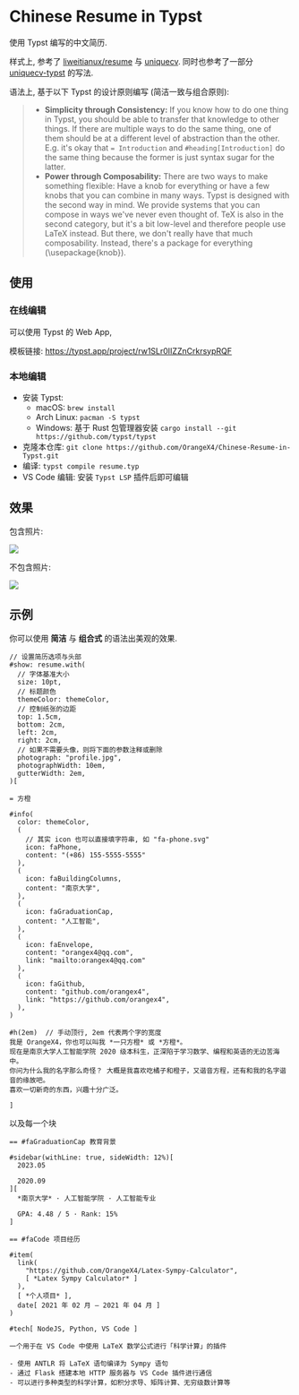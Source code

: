 # Chinese Resume in Typst

使用 Typst 编写的中文简历.

样式上, 参考了 [liweitianux/resume](https://github.com/liweitianux/resume) 与 [uniquecv](https://github.com/dyinnz/uniquecv). 同时也参考了一部分 [uniquecv-typst](https://github.com/gaoachao/uniquecv-typst) 的写法.

语法上, 基于以下 Typst 的设计原则编写 (简洁一致与组合原则):

> - **Simplicity through Consistency:** If you know how to do one thing in Typst, you should be able to transfer that knowledge to other things. If there are multiple ways to do the same thing, one of them should be at a different level of abstraction than the other. E.g. it's okay that `= Introduction` and `#heading[Introduction]` do the same thing because the former is just syntax sugar for the latter.
> - **Power through Composability:** There are two ways to make something flexible: Have a knob for everything or have a few knobs that you can combine in many ways. Typst is designed with the second way in mind. We provide systems that you can compose in ways we've never even thought of. TeX is also in the second category, but it's a bit low-level and therefore people use LaTeX instead. But there, we don't really have that much composability. Instead, there's a package for everything (\usepackage{knob}).


## 使用

### 在线编辑

可以使用 Typst 的 Web App,

模板链接: https://typst.app/project/rw1SLr0IIZZnCrkrsypRQF


### 本地编辑

- 安装 Typst:
    - macOS: `brew install`
    - Arch Linux: `pacman -S typst`
    - Windows: 基于 Rust 包管理器安装 `cargo install --git https://github.com/typst/typst`
- 克隆本仓库: `git clone https://github.com/OrangeX4/Chinese-Resume-in-Typst.git`
- 编译: `typst compile resume.typ`
- VS Code 编辑: 安装 `Typst LSP` 插件后即可编辑


## 效果

包含照片:

![](resume-with-photograph.jpg)

不包含照片:

![](resume-without-photograph.jpg)


## 示例

你可以使用 **简洁** 与 **组合式** 的语法出美观的效果.

```typst
// 设置简历选项与头部
#show: resume.with(
  // 字体基准大小
  size: 10pt,
  // 标题颜色
  themeColor: themeColor,
  // 控制纸张的边距
  top: 1.5cm,
  bottom: 2cm,
  left: 2cm,
  right: 2cm,
  // 如果不需要头像，则将下面的参数注释或删除
  photograph: "profile.jpg",
  photographWidth: 10em,
  gutterWidth: 2em,
)[

= 方橙

#info(
  color: themeColor,
  (
    // 其实 icon 也可以直接填字符串, 如 "fa-phone.svg" 
    icon: faPhone,
    content: "(+86) 155-5555-5555"
  ),
  (
    icon: faBuildingColumns,
    content: "南京大学",
  ),
  (
    icon: faGraduationCap,
    content: "人工智能",
  ),
  (
    icon: faEnvelope,
    content: "orangex4@qq.com",
    link: "mailto:orangex4@qq.com"
  ),
  (
    icon: faGithub,
    content: "github.com/orangex4",
    link: "https://github.com/orangex4",
  ),
)

#h(2em)  // 手动顶行, 2em 代表两个字的宽度
我是 OrangeX4，你也可以叫我 *一只方橙* 或 *方橙*。
现在是南京大学人工智能学院 2020 级本科生，正深陷于学习数学、编程和英语的无边苦海中。
你问为什么我的名字那么奇怪？ 大概是我喜欢吃橘子和橙子，又谐音方程，还有和我的名字谐音的缘故吧。
喜欢一切新奇的东西，兴趣十分广泛。

]
```

以及每一个块

```typst
== #faGraduationCap 教育背景

#sidebar(withLine: true, sideWidth: 12%)[
  2023.05
  
  2020.09
][
  *南京大学* · 人工智能学院 · 人工智能专业
  
  GPA: 4.48 / 5 · Rank: 15%
]
```

```typst
== #faCode 项目经历

#item(
  link(
    "https://github.com/OrangeX4/Latex-Sympy-Calculator",
    [ *Latex Sympy Calculator* ]
  ),
  [ *个人项目* ],
  date[ 2021 年 02 月 – 2021 年 04 月 ]
)

#tech[ NodeJS, Python, VS Code ]

一个用于在 VS Code 中使用 LaTeX 数学公式进行「科学计算」的插件

- 使用 ANTLR 将 LaTeX 语句编译为 Sympy 语句
- 通过 Flask 搭建本地 HTTP 服务器与 VS Code 插件进行通信
- 可以进行多种类型的科学计算，如积分求导、矩阵计算、无穷级数计算等
```